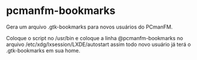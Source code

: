 # pcmanfm-bookmarks
Gera um arquivo .gtk-bookmarks para novos usuários do PCmanFM.

Coloque o script no /usr/bin e coloque a linha  @pcmanfm-bookmarks
no arquivo /etc/xdg/lxsession/LXDE/autostart assim todo novo
usuário já terá o .gtk-bookmarks em sua home.
